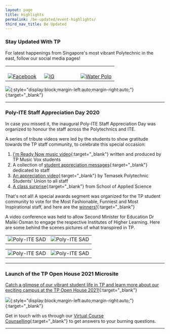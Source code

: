 ```yaml
---
layout: page
title: Highlights
permalink: /be-updated/event-highlights/
third_nav_title: Be Updated
---
```


### Stay Updated With TP

For latest happenings from Singapore's most vibrant Polytechnic in the east, follow our social media pages!

<table>
    <tr>
        <td style="width:33%"><br>
            <a href="https://www.facebook.com/temasekpoly/">
                <image src="{{site.baseurl}}/images/BeUpdated-FBicon.png" style="display:block;margin-left:auto;margin-right:auto;" alt="Facebook">
                </image>
            </a>
        </td>
        <td style="width:33%"><br>
            <a href="https://www.instagram.com/temasekpoly/">
                <image src="{{site.baseurl}}/images/BeUpdated-IGicon.png" style="display:block;margin-left:auto;margin-right:auto;" alt="IG">
                </image>
            </a>
        </td>
        <td style="width:33%"><br>
            <a href="https://twitter.com/temasekpoly?lang=en">
                <image src="{{site.baseurl}}/images/BeUpdated-Twittericon.png" style="display:block;margin-left:auto;margin-right:auto;" alt="Water Polo">
                </image>
            </a>
        </td>
    </tr>
</table>


[![]({{site.baseurl}}/images/BeUpdated-IG_cover.png)](https://www.instagram.com/temasekpoly/){:style="display:block;margin-left:auto;margin-right:auto;"}{:target="_blank"}

---
### Poly-ITE Staff Appreciation Day 2020

In case you missed it, the inaugural Poly-ITE Staff Appreciation Day was organized to honour the staff across the Polytechnics and ITE. 

A series of tribute videos were led by the students to show gratitude towards the TP staff community, to celebrate this special occasion: 

1) [I'm Ready Now music video](https://www.youtube.com/watch?v=Yiy5OB4iIgY){:target="_blank"}  written and produced by TP Music Vox students<br> 
2) A collection of [student appreciation messages](https://www.youtube.com/watch?v=wpP594e6m78){:target="_blank"} dedicated to staff<br> 
3) [An appreciation video](https://onepublicservice.workplace.com/groups/1251184778262260/permalink/3459168994130483/){:target="_blank"} by Temasek Polytechnic Students' Union to all staff<br> 
4) [A class surprise](https://onepublicservice.workplace.com/groups/1251184778262260/permalink/3458559557524760/){:target="_blank"} from School of Applied Science<br> 

That's not all! A special awards segment was organized for the TP student community to vote for the Most Fashionable, Funniest and Most Inspirational staff, and here are the [winners!](https://onepublicservice.workplace.com/groups/1251184778262260/permalink/3469638406416875/){:target="_blank"}

A video conference was held to allow Second Minister for Education Dr Maliki Osman to engage the respective Institutes of Higher Learning. Here are some behind the scenes pictures of what transpired in TP.


<table>
    <tr>
        <td style="width:50%"><image src="{{site.baseurl}}/images/BeUpdated-SAD_2.JPG" style="display:block;margin-left:auto;margin-right:auto;" alt="Poly-ITE SAD"></image>       </td>
        <td style="width:50%"><image src="{{site.baseurl}}/images/BeUpdated-SAD_9.JPG" style="display:block;margin-left:auto;margin-right:auto;" alt="Poly-ITE SAD"></image>     </td>
    </tr>
</table>


<table>
    <tr>
        <td style="width:50%"><image src="{{site.baseurl}}/images/BeUpdated-SAD_7.JPG" style="display:block;margin-left:auto;margin-right:auto;" alt="Poly-ITE SAD"></image>       </td>
        <td style="width:50%"><image src="{{site.baseurl}}/images/BeUpdated-SAD_1.JPG" style="display:block;margin-left:auto;margin-right:auto;" alt="Poly-ITE SAD"></image>     </td>
    </tr>
</table>

---
### Launch of the TP Open House 2021 Microsite

[Catch a glimpse of our vibrant student life in TP and learn more about our exciting campus at the TP Open House 2021!](https://www.tp.edu.sg/joinoursquad/){:target="_blank"}<br>

[![]({{site.baseurl}}/images/BeUpdated-TPOH2021microsite.jpg)](https://www.tp.edu.sg/joinoursquad/){:style="display:block;margin-left:auto;margin-right:auto;"}{:target="_blank"}

Get in touch with us through our [Virtual Course Counselling](https://www.tp.edu.sg/joinoursquad/virtual-course-counselling.html){:target="_blank"} to get answers to your burning questions. 

---

